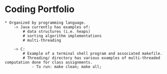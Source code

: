 Coding Portfolio
================

	* Organized by programming language.
		-> Java currently has examples of:
			# data structures (i.e. heaps)
			# sorting algorithm implementations
			# multi-threading

		-> C:
			# Example of a terminal shell program and associated makefile.
			# Threading/ directory has various examples of multi-threaded computation done for class assignments.
				- To run: make clean; make all;

		
